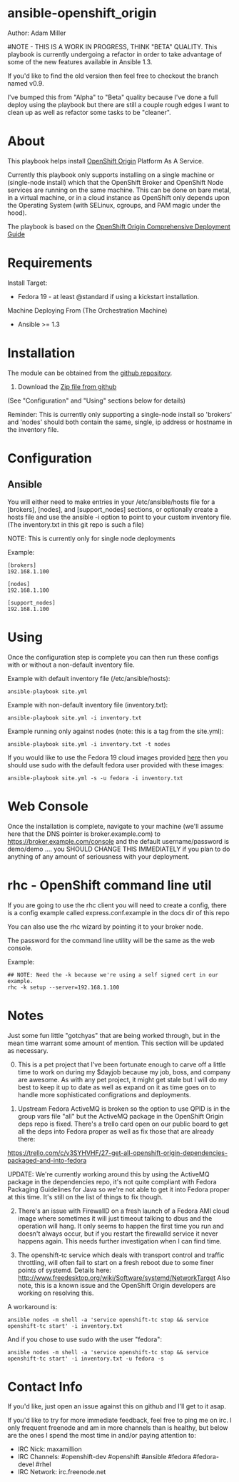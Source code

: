 # ansible-openshift_origin

Author: Adam Miller

#NOTE - THIS IS A WORK IN PROGRESS, THINK "BETA" QUALITY.
This playbook is currently undergoing a refactor in order to take advantage
of some of the new features available in Ansible 1.3.

If you'd like to find the old version then feel free to checkout the branch 
named v0.9.

I've bumped this from "Alpha" to "Beta" quality because I've done a full deploy
using the playbook but there are still a couple rough edges I want to clean up
as well as refactor some tasks to be "cleaner".

# About

This playbook helps install [OpenShift Origin](https://www.openshift.com/open-source) Platform As A Service.

Currently this playbook only supports installing on a single machine or 
(single-node install) which that the OpenShift Broker and OpenShift Node 
services are running on the same machine. This can be done on bare metal, in a 
virtual machine, or in a cloud instance as OpenShift only depends upon the 
Operating System (with SELinux, cgroups, and PAM magic under the hood).


The playbook is based on the [OpenShift Origin Comprehensive Deployment Guide](http://openshift.github.io/documentation/oo_deployment_guide_comprehensive.html)

# Requirements

Install Target:
* Fedora 19 - at least @standard if using a kickstart installation.

Machine Deploying From (The Orchestration Machine)
* Ansible >= 1.3


# Installation

The module can be obtained from the
[github repository](https://github.com/maxamillion/ansible-openshift_origin).

1. Download the [Zip file from github](https://github.com/maxamillion/ansible-openshift_origin/archive/master.zip)

(See "Configuration" and "Using" sections below for details) 

Reminder: This is currently only supporting a single-node install so 'brokers' 
and 'nodes' should both contain the same, single, ip address or hostname in the
inventory file.

# Configuration

## Ansible
You will either need to make entries in your /etc/ansible/hosts file for a 
[brokers], [nodes], and [support_nodes] sections, or optionally create a 
hosts file and use the ansible -i option to point to your custom inventory 
file. (The inventory.txt in this git repo is such a file)

NOTE: This is currently only for single node deployments

Example:

    [brokers]
    192.168.1.100

    [nodes]
    192.168.1.100

    [support_nodes]
    192.168.1.100


# Using 

Once the configuration step is complete you can then run these configs with or
without a non-default inventory file.

Example with default inventory file (/etc/ansible/hosts):
    
    ansible-playbook site.yml

Example with non-default inventory file (inventory.txt):
    
    ansible-playbook site.yml -i inventory.txt

Example running only against nodes (note: this is a tag from the site.yml):

    ansible-playbook site.yml -i inventory.txt -t nodes 

If you would like to use the Fedora 19 cloud images provided 
[here](https://fedoraproject.org/en/get-fedora-options#clouds) then you should
use sudo with the default fedora user provided with these images:

    ansible-playbook site.yml -s -u fedora -i inventory.txt
    


# Web Console

Once the installation is complete, navigate to your machine (we'll assume here 
that the DNS pointer is broker.example.com) to https://broker.example.com/console
and the default username/password is demo/demo .... you SHOULD CHANGE THIS 
IMMEDIATELY if you plan to do anything of any amount of seriousness with your 
deployment.

# rhc - OpenShift command line util
If you are going to use the rhc client you will need to create a config,
there is a config example called express.conf.example in the docs dir of this
repo

You can also use the rhc wizard by pointing it to your broker node.

The password for the command line utility will be the same as the web console.

Example:

    ## NOTE: Need the -k because we're using a self signed cert in our example.
    rhc -k setup --server=192.168.1.100


# Notes

Just some fun little "gotchyas" that are being worked through, but in the mean
time warrant some amount of mention. This section will be updated as necessary.

0. This is a pet project that I've been fortunate enough to carve off a little 
time to work on during my $dayjob because my job, boss, and company are awesome.
As with any pet project, it might get stale but I will do my best to keep it 
up to date as well as expand on it as time goes on to handle more sophisticated
configrations and deployments.

1. Upstream Fedora ActiveMQ is broken so the option to use QPID is in the 
  group vars file "all" but the ActiveMQ package in the OpenShift Origin deps
  repo is fixed. There's a trello card open on our public board to get all the
  deps into Fedora proper as well as fix those that are already there: 
  
  https://trello.com/c/v3SYHVHF/27-get-all-openshift-origin-dependencies-packaged-and-into-fedora

  UPDATE:
  We're currently working around this by using the ActiveMQ package in the 
  dependencies repo, it's not quite compliant with Fedora Packaging Guidelines
  for Java so we're not able to get it into Fedora proper at this time. It's 
  still on the list of things to fix though.

2. There's an issue with FirewallD on a fresh launch of a Fedora AMI cloud image
  where sometimes it will just timeout talking to dbus and the operation will
  hang. It only seems to happen the first time you run and doesn't always 
  occur, but if you restart the firewalld service it never happens again.
  This needs further investigation when I can find time.

3. The openshift-tc service which deals with transport control and traffic 
  throttling, will often fail to start on a fresh reboot due to some finer
  points of systemd. Details here: http://www.freedesktop.org/wiki/Software/systemd/NetworkTarget
  Also note, this is a known issue and the OpenShift Origin developers are 
  working on resolving this.

A workaround is:

    ansible nodes -m shell -a 'service openshift-tc stop && service openshift-tc start' -i inventory.txt

And if you chose to use sudo with the user "fedora":

    ansible nodes -m shell -a 'service openshift-tc stop && service openshift-tc start' -i inventory.txt -u fedora -s

# Contact Info

If you'd like, just open an issue against this on github and I'll get to it asap.

If you'd like to try for more immediate feedback, feel free to ping me on irc. I
only frequent freenode and am in more channels than is healthy, but below are 
the ones I spend the most time in and/or paying attention to:
- IRC Nick: maxamillion
- IRC Channels: #openshift-dev #openshift #ansible #fedora #fedora-devel #rhel 
- IRC Network: irc.freenode.net
